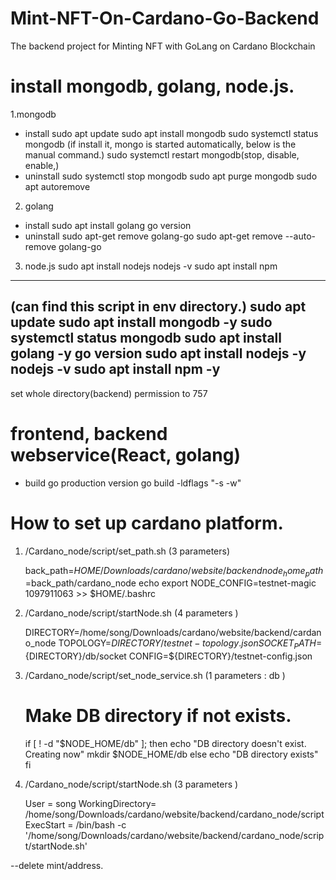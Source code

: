 # Mint-NFT-On-Cardano-Go-Backend

The backend project for Minting NFT with GoLang on Cardano Blockchain

# install mongodb, golang, node.js.
1.mongodb
- install
    sudo apt update
    sudo apt install mongodb
    sudo systemctl status mongodb
    (if install it, mongo is started automatically, below is the manual command.)
    sudo systemctl restart mongodb(stop, disable, enable,)
- uninstall
    sudo systemctl stop mongodb
    sudo apt purge mongodb
    sudo apt autoremove
2. golang
- install 
    sudo apt install golang
    go version
- uninstall
	sudo apt-get remove golang-go
	sudo apt-get remove --auto-remove golang-go

3. node.js
	sudo apt install nodejs	
	nodejs -v
	sudo apt install npm
---------------------------------------
(can find this script in env directory.)
    sudo apt update
    sudo apt install mongodb -y
    sudo systemctl status mongodb
	sudo apt install golang -y
	go version
	sudo apt install nodejs	-y
	nodejs -v
	sudo apt install npm -y
---------------------------------------
set whole directory(backend) permission to 757

# frontend, backend webservice(React, golang)	

- build go production version
go build -ldflags "-s -w"



# How to set up cardano platform.




1. /Cardano_node/script/set_path.sh (3 parameters)

	back_path=$HOME/Downloads/cardano/website/backend
	node_home_path=$back_path/cardano_node
	echo export NODE_CONFIG=testnet-magic 1097911063 >> $HOME/.bashrc

2. 	/Cardano_node/script/startNode.sh (4 parameters )

	DIRECTORY=/home/song/Downloads/cardano/website/backend/cardano_node
	TOPOLOGY=${DIRECTORY}/testnet-topology.json
	SOCKET_PATH=${DIRECTORY}/db/socket
	CONFIG=${DIRECTORY}/testnet-config.json

3. /Cardano_node/script/set_node_service.sh  (1 parameters : db )


	# Make DB directory if not exists.
	if [ ! -d "$NODE_HOME/db" ];
	then
	    echo "DB directory doesn't exist. Creating now"
	    mkdir $NODE_HOME/db
	else
	    echo "DB directory exists"
	fi


4. /Cardano_node/script/startNode.sh  (3 parameters )

	User            = song
	WorkingDirectory= /home/song/Downloads/cardano/website/backend/cardano_node/script
	ExecStart       = /bin/bash -c '/home/song/Downloads/cardano/website/backend/cardano_node/script/startNode.sh'


--delete mint/address.



